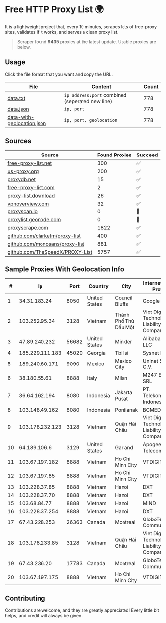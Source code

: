 
# Free HTTP Proxy List 🌍

It is a lightweight project that, every 10 minutes, scrapes lots of free-proxy sites, validates if it works, and serves a clean proxy list.


> Scraper found **9435** proxies at the latest update. Usable proxies are below.

## Usage

Click the file format that you want and copy the URL.


|File|Content|Count|
|----|-------|-----|
|[data.txt](https://raw.githubusercontent.com/themiralay/Proxy-List-World/master/data.txt)|`ip_address:port` combined (seperated new line)|778|
|[data.json](https://raw.githubusercontent.com/themiralay/Proxy-List-World/master/data.json)|`ip, port`|778|
|[data-with-geolocation.json](https://raw.githubusercontent.com/themiralay/Proxy-List-World/master/data-with-geolocation.json)|`ip, port, geolocation`|778|

## Sources

|Source|Found Proxies|Succeed|
|------|-------------|-------|
|[free-proxy-list.net](https://free-proxy-list.net)|300|✅|
|[us-proxy.org](https://www.us-proxy.org)|200|✅|
|[proxydb.net](http://proxydb.net)|15|✅|
|[free-proxy-list.com](https://free-proxy-list.com/?page=&port=&type%5B%5D=http&type%5B%5D=https&up_time=0&search=Search)|2|✅|
|[proxy-list.download](https://www.proxy-list.download/HTTP)|26|✅|
|[vpnoverview.com](https://vpnoverview.com/privacy/anonymous-browsing/free-proxy-servers)|32|✅|
|[proxyscan.io](https://www.proxyscan.io)|0|🚫|
|[proxylist.geonode.com](https://proxylist.geonode.com/api/proxy-list?limit=300&page=1&sort_by=lastChecked&sort_type=desc&protocols=http,https)|0|🚫|
|[proxyscrape.com](https://api.proxyscrape.com/v2/?request=displayproxies&protocol=http&timeout=10000&country=all&ssl=all&anonymity=all)|1822|✅|
|[github.com/clarketm/proxy-list](https://raw.githubusercontent.com/clarketm/proxy-list/master/proxy-list-raw.txt)|400|✅|
|[github.com/monosans/proxy-list](https://raw.githubusercontent.com/monosans/proxy-list/main/proxies/http.txt)|881|✅|
|[github.com/TheSpeedX/PROXY-List](https://raw.githubusercontent.com/TheSpeedX/PROXY-List/master/http.txt)|5757|✅|


## Sample Proxies With Geolocation Info

|#|Ip|Port|Country|City|Internet Service Provider|
|-|--|----|-------|----|-------------------------|
|1|34.31.183.24|8050|United States|Council Bluffs|Google LLC|
|2|103.252.95.34|3128|Vietnam|Thành Phố Thủ Dầu Một|Viet Digital Technology Liability Company|
|3|47.89.240.232|56682|United States|Minkler|Alibaba.com LLC|
|4|185.229.111.183|45020|Georgia|Tbilisi|Sysnet LLC|
|5|189.240.60.171|9090|Mexico|Mexico City|Uninet S.A. de C.V.|
|6|38.180.55.61|8888|Italy|Milan|M247 Europe SRL|
|7|36.64.162.194|8080|Indonesia|Jakarta Pusat|PT. Telekomunikasi Indonesia|
|8|103.148.49.162|8080|Indonesia|Pontianak|BCMEDIA|
|9|103.178.232.123|3128|Vietnam|Quận Hải Châu|Viet Digital Technology Liability Company|
|10|64.189.106.6|3129|United States|Garland|Apogee Telecom Inc.|
|11|103.67.197.182|8888|Vietnam|Ho Chi Minh City|VTDIGITAL|
|12|103.67.197.85|8888|Vietnam|Ho Chi Minh City|VTDIGITAL|
|13|103.228.37.85|8888|Vietnam|Hanoi|DXT|
|14|103.228.37.70|8888|Vietnam|Hanoi|DXT|
|15|103.68.84.77|8888|Vietnam|Hanoi|MIND|
|16|103.228.37.254|8888|Vietnam|Hanoi|DXT|
|17|67.43.228.253|26363|Canada|Montreal|GloboTech Communications|
|18|103.178.233.85|3128|Vietnam|Quận Hải Châu|Viet Digital Technology Liability Company|
|19|67.43.236.20|17783|Canada|Montreal|GloboTech Communications|
|20|103.67.197.175|8888|Vietnam|Ho Chi Minh City|VTDIGITAL|



## Contributing

Contributions are welcome, and they are greatly appreciated! Every
little bit helps, and credit will always be given.

